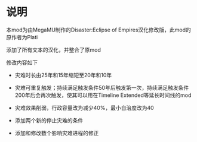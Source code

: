 # 说明

本mod为由MegaMU制作的Disaster:Eclipse of Empires汉化修改版，此mod的原作者为Plati

添加了所有文本的汉化，并整合了原mod

修改内容如下

- 灾难时长由25年和15年缩短至20年和10年

- 灾难可重复触发；持续满足触发条件50年后触发第一次，持续满足触发条件200年后会再次触发，使其可以用在Timeline Extended等延长时间线的mod

- 灾难效果削弱，行政容量改为减少40%，最小自治度改为40

- 添加两个新的停止灾难的条件

- 添加和修改数个影响灾难进程的修正
